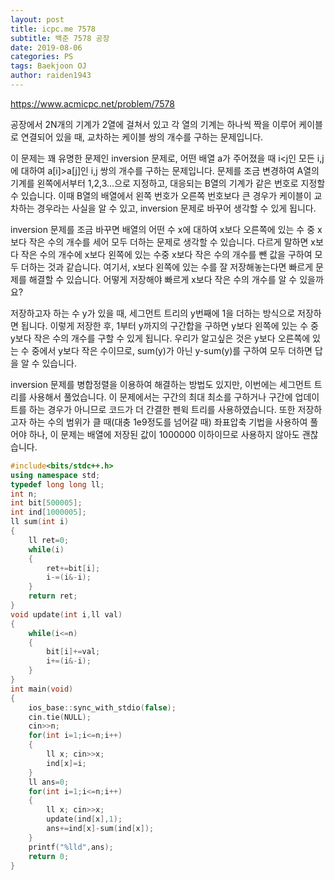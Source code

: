 ```yaml
---
layout: post
title: icpc.me 7578
subtitle: 백준 7578 공장
date: 2019-08-06
categories: PS
tags: Baekjoon OJ
author: raiden1943
---
```


<https://www.acmicpc.net/problem/7578>

공장에서 2N개의 기계가 2열에 걸쳐서 있고 각 열의 기계는 하나씩 짝을 이루어 케이블로 연결되어 있을 때, 교차하는 케이블 쌍의 개수를 구하는 문제입니다.

이 문제는 꽤 유명한 문제인 inversion 문제로, 어떤 배열 a가 주어졌을 때 i<j인 모든 i,j에 대하여 a[i]>a[j]인 i,j 쌍의 개수를 구하는 문제입니다. 문제를 조금 변경하여 A열의 기계를 왼쪽에서부터 1,2,3...으로 지정하고, 대응되는 B열의 기계가 같은 번호로 지정할 수 있습니다. 이때 B열의 배열에서 왼쪽 번호가 오른쪽 번호보다 큰 경우가 케이블이 교차하는 경우라는 사실을 알 수 있고, inversion 문제로 바꾸어 생각할 수 있게 됩니다.

inversion 문제를 조금 바꾸면 배열의 어떤 수 x에 대하여 x보다 오른쪽에 있는 수 중 x보다 작은 수의 개수를 세어 모두 더하는 문제로 생각할 수 있습니다. 다르게 말하면 x보다 작은 수의 개수에 x보다 왼쪽에 있는 수중 x보다 작은 수의 개수를 뺀 값을 구하여 모두 더하는 것과 같습니다. 여기서, x보다 왼쪽에 있는 수를 잘 저장해놓는다면 빠르게 문제를 해결할 수 있습니다. 어떻게 저장해야 빠르게 x보다 작은 수의 개수를 알 수 있을까요?

저장하고자 하는 수 y가 있을 때, 세그먼트 트리의 y번째에 1을 더하는 방식으로 저장하면 됩니다. 이렇게 저장한 후, 1부터 y까지의 구간합을 구하면 y보다 왼쪽에 있는 수 중 y보다 작은 수의 개수를 구할 수 있게 됩니다. 우리가 알고싶은 것은 y보다 오른쪽에 있는 수 중에서 y보다 작은 수이므로, sum(y)가 아닌 y-sum(y)를 구하여 모두 더하면 답을 알 수 있습니다.

inversion 문제를 병합정렬을 이용하여 해결하는 방법도 있지만, 이번에는 세그먼트 트리를 사용해서 풀었습니다. 이 문제에서는 구간의 최대 최소를 구하거나 구간에 업데이트를 하는 경우가 아니므로 코드가 더 간결한 펜윅 트리를 사용하였습니다. 또한 저장하고자 하는 수의 범위가 클 때(대충 1e9정도를 넘어갈 때) 좌표압축 기법을 사용하여 풀어야 하나, 이 문제는 배열에 저장된 값이 1000000 이하이므로 사용하지 않아도 괜찮습니다.


```cpp
#include<bits/stdc++.h>
using namespace std;
typedef long long ll;
int n;
int bit[500005];
int ind[1000005];
ll sum(int i)
{
	ll ret=0;
	while(i)
	{
		ret+=bit[i];
		i-=(i&-i);
	}
	return ret;
}
void update(int i,ll val)
{
	while(i<=n)
	{
		bit[i]+=val;
		i+=(i&-i);
	}
}
int main(void)
{
	ios_base::sync_with_stdio(false);
	cin.tie(NULL);
	cin>>n;
	for(int i=1;i<=n;i++)
	{
		ll x; cin>>x;
		ind[x]=i;
	}
	ll ans=0;
	for(int i=1;i<=n;i++)
	{
		ll x; cin>>x;
		update(ind[x],1);
		ans+=ind[x]-sum(ind[x]);
	}
	printf("%lld",ans);
	return 0;
}
```
